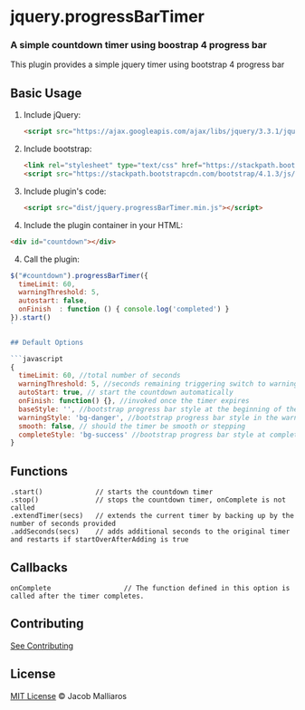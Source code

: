 # jquery.progressBarTimer

### A simple countdown timer using boostrap 4 progress bar

This plugin provides a simple jquery timer using bootstrap 4 progress bar

## Basic Usage

1. Include jQuery:

	```html
	<script src="https://ajax.googleapis.com/ajax/libs/jquery/3.3.1/jquery.min.js"></script>
	```

2. Include bootstrap:

	```html
	<link rel="stylesheet" type="text/css" href="https://stackpath.bootstrapcdn.com/bootstrap/4.1.3/css/bootstrap.min.css"></script>
    <script src="https://stackpath.bootstrapcdn.com/bootstrap/4.1.3/js/bootstrap.min.js"></script>
	```

3. Include plugin's code:

	```html
	<script src="dist/jquery.progressBarTimer.min.js"></script>
	```    

3. Include the plugin container in your HTML:

  ```html
  <div id="countdown"></div>
  ```    

4. Call the plugin:

  ```javascript
  $("#countdown").progressBarTimer({
	timeLimit: 60,
	warningThreshold: 5,
    autostart: false,
    onFinish  : function () { console.log('completed') }
  }).start()
  `
  
  ## Default Options

```javascript
{
    timeLimit: 60, //total number of seconds
    warningThreshold: 5, //seconds remaining triggering switch to warning color
    autoStart: true, // start the countdown automatically
    onFinish: function() {}, //invoked once the timer expires
    baseStyle: '', //bootstrap progress bar style at the beginning of the timer
    warningStyle: 'bg-danger', //bootstrap progress bar style in the warning phase
    smooth: false, // should the timer be smooth or stepping
    completeStyle: 'bg-success' //bootstrap progress bar style at completion of timer
}
```

## Functions

```
.start()             // starts the countdown timer
.stop()              // stops the countdown timer, onComplete is not called
.extendTimer(secs)   // extends the current timer by backing up by the number of seconds provided
.addSeconds(secs)    // adds additional seconds to the original timer and restarts if startOverAfterAdding is true
```

## Callbacks

```
onComplete					// The function defined in this option is called after the timer completes.
```

## Contributing

[See Contributing](https://github.com/imalliar/jquery.progressBarTimer/blob/master/CONTRIBUTING.md)

## License

[MIT License](https://imalliaros.mit-license.org/) © Jacob Malliaros